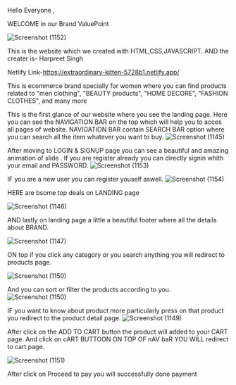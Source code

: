 




Hello Everyone ,

WELCOME in our Brand ValuePoint

![Screenshot (1152)](https://user-images.githubusercontent.com/119473352/229416594-305e6cbb-cb6b-44b9-a3ca-b9fa1b9f127c.png)


This is the website which we created with HTML,CSS,JAVASCRIPT.
AND the creater is-
 Harpreet Singh


Netlify Link-https://extraordinary-kitten-5728b1.netlify.app/

This is ecommerce brand specially for women where you can find products related to 
"men clothing",
"BEAUTY products",
"HOME DECORE",
"FASHION CLOTHES",
and many more


This is the first glance of our website where you see the landing page.
Here you can see the NAVIGATION BAR on the top which will help you to acces all pages of website.
NAVIGATION BAR contain SEARCH BAR option where you can search all the item whatever you want to buy.
![Screenshot (1145)](https://user-images.githubusercontent.com/119473352/229416721-84047e91-21c4-40cc-bd04-c8b0318de6ed.png)




After moving to LOGIN & SIGNUP page you can see a beautiful and amazing animation of slide .
If you are register already you can directly signin whith your email and PASSWORD.
![Screenshot (1153)](https://user-images.githubusercontent.com/119473352/229416952-3c037d39-f493-4f02-a643-07df64e8f92b.png)


IF you are a new user you can register youself aswell.
![Screenshot (1154)](https://user-images.githubusercontent.com/119473352/229417041-8bc98334-4302-4d09-ae83-fe785641053f.png)


HERE are bsome top deals  on LANDING page 

![Screenshot (1146)](https://user-images.githubusercontent.com/119473352/229417127-4d8f8c11-eef2-4b0c-83da-b9c1e655020e.png)


AND lastly on landing page a little a beautiful footer where all the details about BRAND.

![Screenshot (1147)](https://user-images.githubusercontent.com/119473352/229417203-7fc6d46d-b8b4-4582-aaa9-c6022d667ee7.png)


ON top if you click any category or you search anything you will redirect to products page.

![Screenshot (1150)](https://user-images.githubusercontent.com/119473352/229417259-afcd53f6-ba81-4094-82d0-a27478fb5106.png)

 
And you can sort or filter the products according to you.
![Screenshot (1150)](https://user-images.githubusercontent.com/119473352/229417259-afcd53f6-ba81-4094-82d0-a27478fb5106.png)


IF you want to know about product more particularly press on that product you redirect to the product detail page.
![Screenshot (1149)](https://user-images.githubusercontent.com/119473352/229417324-df1bfe39-5033-4042-b77c-91d885304b0f.png)



After click on the ADD TO CART button the product will added to your CART page.
And click on cART BUTTOON ON TOP OF nAV baR YOU WILL redirect to cart page.

![Screenshot (1151)](https://user-images.githubusercontent.com/119473352/229417383-12703e7c-fc45-4b90-9c03-dfa73b88e3e1.png)


After click on Proceed to pay you will successfully done payment 


